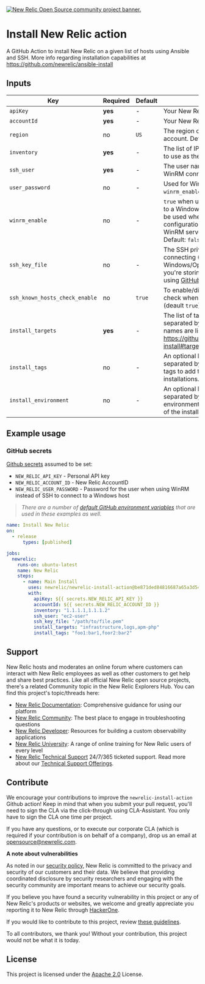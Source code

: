 <a href="https://opensource.newrelic.com/oss-category/#community-project"><picture><source media="(prefers-color-scheme: dark)" srcset="https://github.com/newrelic/opensource-website/raw/main/src/images/categories/dark/Community_Project.png"><source media="(prefers-color-scheme: light)" srcset="https://github.com/newrelic/opensource-website/raw/main/src/images/categories/Community_Project.png"><img alt="New Relic Open Source community project banner." src="https://github.com/newrelic/opensource-website/raw/main/src/images/categories/Community_Project.png"></picture></a>

# Install New Relic action

A GitHub Action to install New Relic on a given list of hosts using Ansible and SSH. More info regarding installation capabilities at https://github.com/newrelic/ansible-install


## Inputs

| Key              | Required | Default | Description |
| ---------------- | -------- | ------- | ----------- |
| `apiKey`         | **yes**  | -       | Your New Relic [User API key](https://docs.newrelic.com/docs/apis/intro-apis/new-relic-api-keys/#api-table). |
| `accountId` | **yes** | - | Your New Relic AccountID. |
| `region` | no | `US` | The region of your New Relic account. Default: `US` |
| `inventory` | **yes** | - | The list of IPs delimited by commas to use as the source inventory. |
| `ssh_user` | **yes** | - | The user name for either the SSH or WinRM connection. |
| `user_password` | no | - | Used for Windows host with WinRM. `winrm_enable` must be set to `true`. |
| `winrm_enable` | no | - | `true` when using WinRM to connect to a Windows host(s). `password` must be used when enabled. This configuration also disables the WinRM server certificate validation. Default: `false`. |
| `ssh_key_file` | no  | - | The SSH private key file to use for connecting (Linux or Windows/OpenSSH). Note, ensure you're storing this file securely, using [GitHub Secrets](https://docs.github.com/en/actions/security-guides/using-secrets-in-github-actions) for example. |
| `ssh_known_hosts_check_enable` | no  | `true` | To enable/disable the known host check when connecting with SSH (deault `true`). |
| `install_targets` | **yes**  | - | The list of targets to install separated by commas. Target names are listed on https://github.com/newrelic/ansible-install#targets-required . |
| `install_tags` | no  | - | An optional list of key:value pairs separated by commas representing tags to add to any of the installations. |
| `install_environment` | no  | - | An optional list of key:value pairs separated by commas representing environment variables to pass to any of the installations. |

## Example usage

### GitHub secrets

[Github secrets](https://docs.github.com/en/actions/security-guides/encrypted-secrets#about-encrypted-secrets) assumed to be set:
* `NEW_RELIC_API_KEY` - Personal API key
* `NEW_RELIC_ACCOUNT_ID` - New Relic AccountID
* `NEW_RELIC_USER_PASSWORD` - Password for the user when using WinRM instead of SSH to connect to a Windows host

>*There are a number of [default GitHub environment variables](https://docs.github.com/en/actions/learn-github-actions/variables#default-environment-variables) that are used in these examples as well.*


```yaml
name: Install New Relic
on:
  - release
      types: [published]

jobs:
  newrelic:
    runs-on: ubuntu-latest
    name: New Relic
    steps:
      - name: Main Install
        uses: newrelic/newrelic-install-action@be871ded84816687a65a3d5409983e4c5d66208b
        with:
          apiKey: ${{ secrets.NEW_RELIC_API_KEY }}
          accountId: ${{ secrets.NEW_RELIC_ACCOUNT_ID }}
          inventory: "1.1.1.1,1.1.1.2"
          ssh_user: "ec2-user"
          ssh_key_file: "/path/to/file.pem"
          install_targets: "infrastructure,logs,apm-php"
          install_tags: "foo1:bar1,foor2:bar2"
```

## Support

New Relic hosts and moderates an online forum where customers can interact with
New Relic employees as well as other customers to get help and share best
practices. Like all official New Relic open source projects, there's a related
Community topic in the New Relic Explorers Hub. You can find this project's
topic/threads here:

- [New Relic Documentation](https://docs.newrelic.com): Comprehensive guidance for using our platform
- [New Relic Community](https://forum.newrelic.com): The best place to engage in troubleshooting questions
- [New Relic Developer](https://developer.newrelic.com/): Resources for building a custom observability applications
- [New Relic University](https://learn.newrelic.com/): A range of online training for New Relic users of every level
- [New Relic Technical Support](https://support.newrelic.com/) 24/7/365 ticketed support. Read more about our [Technical Support Offerings](https://docs.newrelic.com/docs/licenses/license-information/general-usage-licenses/support-plan).

## Contribute

We encourage your contributions to improve the `newrelic-install-action` Github action! Keep in mind that when you submit your pull request, you'll need to sign the CLA via the click-through using CLA-Assistant. You only have to sign the CLA one time per project.

If you have any questions, or to execute our corporate CLA (which is required if your contribution is on behalf of a company), drop us an email at opensource@newrelic.com.

**A note about vulnerabilities**

As noted in our [security policy](https://github.com/newrelic/newrelic-install-action/security/policy), New Relic is committed to the privacy and security of our customers and their data. We believe that providing coordinated disclosure by security researchers and engaging with the security community are important means to achieve our security goals.

If you believe you have found a security vulnerability in this project or any of New Relic's products or websites, we welcome and greatly appreciate you reporting it to New Relic through [HackerOne](https://hackerone.com/newrelic).

If you would like to contribute to this project, review [these guidelines](https://github.com/newrelic/newrelic-install-action/blob/main/CONTRIBUTING.md).

To all contributors, we thank you! Without your contribution, this project would not be what it is today.

## License

This project is licensed under the [Apache 2.0](http://apache.org/licenses/LICENSE-2.0.txt) License.
